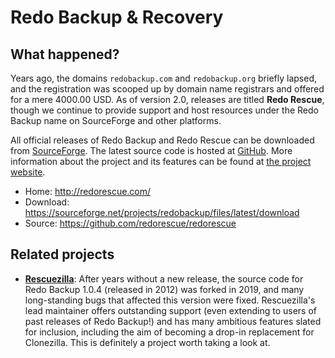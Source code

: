 # Redo Backup & Recovery

## What happened?

Years ago, the domains `redobackup.com` and `redobackup.org` briefly lapsed, and the registration was scooped up by domain name registrars and offered for a mere 4000.00 USD. As of version 2.0, releases are titled **Redo Rescue**, though we continue to provide support and host resources under the Redo Backup name on SourceForge and other platforms.

All official releases of Redo Backup and Redo Rescue can be downloaded from [SourceForge](https://sourceforge.net/projects/redobackup/files/latest/download). The latest source code is hosted at [GitHub](https://github.com/redorescue/redorescue). More information about the project and its features can be found at [the project website](http://redorescue.com/).

* Home: http://redorescue.com/
* Download: https://sourceforge.net/projects/redobackup/files/latest/download
* Source: https://github.com/redorescue/redorescue

## Related projects

* **[Rescuezilla](https://github.com/rescuezilla/rescuezilla)**: After years without a new release, the source code for Redo Backup 1.0.4 (released in 2012) was forked in 2019, and many long-standing bugs that affected this version were fixed. Rescuezilla's lead maintainer offers outstanding support (even extending to users of past releases of Redo Backup!) and has many ambitious features slated for inclusion, including the aim of becoming a drop-in replacement for Clonezilla. This is definitely a project worth taking a look at.
